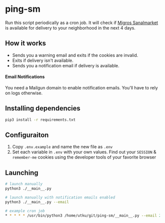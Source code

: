 # ping-sm
Run this script periodically as a cron job. It will check if [Migros Sanalmarket](https://www.migros.com.tr/) is available for delivery to your neighborhood in the next 4 days.


## How it works
 * Sends you a warning email and exits if the cookies are invalid.
 * Exits if delivery isn't available.
 * Sends you a notification email if delivery is available.

#### Email Notifications
You need a Mailgun domain to enable notification emails. You'll have to rely on logs otherwise.

## Installing dependencies
```sh
pip3 install -r requirements.txt
```

## Configuraiton
 1. Copy `.env.example` and name the new file as `.env`
 2. Set each variable in `.env` with your own values. Find out your `SESSION` & `remember-me` cookies using the developer tools of your favorite browser

## Launching
```sh
# launch manually
python3 ./__main__.py

# launch manually with notification emails enabled
python3 ./__main__.py --email

# example cron job
* * * * * /usr/bin/python3 /home/utku/git/ping-sm/__main__.py --email 2>&1 >> /home/utku/git/ping-sm/log.log
```
